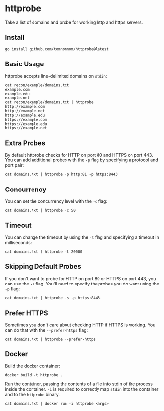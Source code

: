 # httprobe

Take a list of domains and probe for working http and https servers.

## Install

```
go install github.com/tomnomnom/httprobe@latest
```

## Basic Usage

httprobe accepts line-delimited domains on `stdin`:

```
cat recon/example/domains.txt
example.com
example.edu
example.net
cat recon/example/domains.txt | httprobe
http://example.com
http://example.net
http://example.edu
https://example.com
https://example.edu
https://example.net
```

## Extra Probes

By default httprobe checks for HTTP on port 80 and HTTPS on port 443. You can add additional
probes with the `-p` flag by specifying a protocol and port pair:

```
cat domains.txt | httprobe -p http:81 -p https:8443
```

## Concurrency

You can set the concurrency level with the `-c` flag:

```
cat domains.txt | httprobe -c 50
```

## Timeout

You can change the timeout by using the `-t` flag and specifying a timeout in milliseconds:

```
cat domains.txt | httprobe -t 20000
```

## Skipping Default Probes

If you don't want to probe for HTTP on port 80 or HTTPS on port 443, you can use the
`-s` flag. You'll need to specify the probes you do want using the `-p` flag:

```
cat domains.txt | httprobe -s -p https:8443
```

## Prefer HTTPS

Sometimes you don't care about checking HTTP if HTTPS is working. You can do that with the `--prefer-https` flag:

```
cat domains.txt | httprobe --prefer-https
```

## Docker

Build the docker container:

```
docker build -t httprobe .
```

Run the container, passing the contents of a file into stdin of the process inside the container. `-i` is required to correctly map `stdin` into the container and to the `httprobe` binary.

```
cat domains.txt | docker run -i httprobe <args>
```

